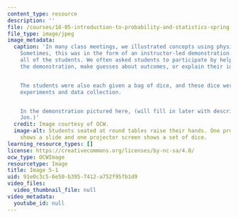 ```yaml
---
content_type: resource
description: ''
file: /courses/18-05-introduction-to-probability-and-statistics-spring-2014/91e0c3c56e50b3957412a752f95fb1d9_gallery5-1.jpg
file_type: image/jpeg
image_metadata:
  caption: 'In many class meetings, we illustrated concepts using physical objects.
    Sometimes, this was in the form of an instructor-led demonstration in front of
    all of the students. We often asked students to participate by helping to run
    the demonstration, make guesses about outcomes, or explain their ideas.


    The students were also each given a bag of dice, and these dice were used for
    experiments and data collection.


    In the demonstration pictured here, (will fill in later with description from
    Jon.)'
  credit: Image courtesy of OCW.
  image-alt: Students seated at round tables raise their hands. One projector screen
    shows a slide and one projector screen shows a set of dice.
learning_resource_types: []
license: https://creativecommons.org/licenses/by-nc-sa/4.0/
ocw_type: OCWImage
resourcetype: Image
title: Image 5-1
uid: 91e0c3c5-6e50-b395-7412-a752f95fb1d9
video_files:
  video_thumbnail_file: null
video_metadata:
  youtube_id: null
---
```

